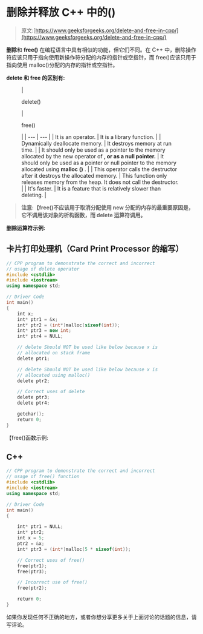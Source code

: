 # 删除并释放 C++ 中的()

> 原文:[https://www.geeksforgeeks.org/delete-and-free-in-cpp/](https://www.geeksforgeeks.org/delete-and-free-in-cpp/)

**删除**和 **free()** 在编程语言中具有相似的功能，但它们不同。在 C++ 中，删除操作符应该只用于指向使用新操作符分配的内存的指针或空指针，而 free()应该只用于指向使用 malloc()分配的内存的指针或空指针。

**delete 和 free 的区别有:**

<figure class="table">

| 

delete()

 | 

free()

 |
| --- | --- |
| It is an operator. | It is a library function. |
| Dynamically deallocate memory. | It destroys memory at run time. |
| It should only be used as a pointer to the memory allocated by the new operator of **, or as a null pointer.** | It should only be used as a pointer or null pointer to the memory allocated using **malloc ()** . |
| This operator calls the destructor after it destroys the allocated memory. | This function only releases memory from the heap. It does not call the destructor. |
| It's faster. | It is a feature that is relatively slower than deleting. |

</figure>

> **注意:【free()不应该用于取消分配使用 **new** 分配的内存的最重要原因是，它不调用该对象的析构函数，而 delete 运算符调用。**

**删除运算符示例:**

## 卡片打印处理机（Card Print Processor 的缩写）

```cpp
// CPP program to demonstrate the correct and incorrect
// usage of delete operator
#include <cstdlib>
#include <iostream>
using namespace std;

// Driver Code
int main()
{
    int x;
    int* ptr1 = &x;
    int* ptr2 = (int*)malloc(sizeof(int));
    int* ptr3 = new int;
    int* ptr4 = NULL;

    // delete Should NOT be used like below because x is
    // allocated on stack frame
    delete ptr1;

    // delete Should NOT be used like below because x is
    // allocated using malloc()
    delete ptr2;

    // Correct uses of delete
    delete ptr3;
    delete ptr4;

    getchar();
    return 0;
}
```

【free()函数示例:

## C++

```cpp
// CPP program to demonstrate the correct and incorrect
// usage of free() function
#include <cstdlib>
#include <iostream>
using namespace std;

// Driver Code
int main()
{

    int* ptr1 = NULL;
    int* ptr2;
    int x = 5;
    ptr2 = &x;
    int* ptr3 = (int*)malloc(5 * sizeof(int));

    // Correct uses of free()
    free(ptr1);
    free(ptr3);

    // Incorrect use of free()
    free(ptr2);

    return 0;
}
```

如果你发现任何不正确的地方，或者你想分享更多关于上面讨论的话题的信息，请写评论。